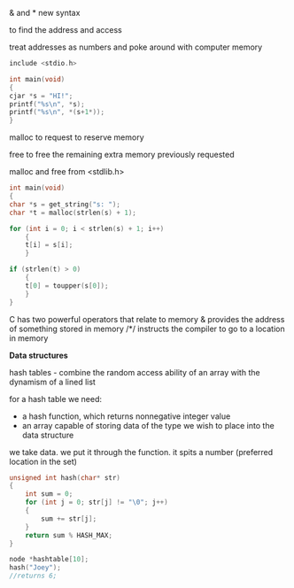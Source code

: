 & and * new syntax

to find the address and access

treat addresses as numbers and poke around with computer memory

```c
include <stdio.h>

int main(void)
{
cjar *s = "HI!";
printf("%s\n", *s);
printf("%s\n", *(s+1*));
}
```

malloc to request to reserve memory

free to free the remaining extra memory previously requested

malloc and free from <stdlib.h>

```c
int main(void)
{
char *s = get_string("s: ");
char *t = malloc(strlen(s) + 1);

for (int i = 0; i < strlen(s) + 1; i++)
	{
	t[i] = s[i];
	}

if (strlen(t) > 0)
	{
	t[0] = toupper(s[0]);
	}
}
```

C has two powerful operators that relate to memory
& provides the address of something stored in memory
/*/ instructs the compiler to go to a location in memory


**Data structures**

hash tables - combine the random access ability of an array with the dynamism of a lined list 

for a hash table we need:
- a hash function, which returns nonnegative integer value
- an array capable of storing data of the type we wish to place into the data structure

we take data. we put it through the function. it spits a number (preferred location in the set)

```c
unsigned int hash(char* str)
{
	int sum = 0;
	for (int j = 0; str[j] != "\0"; j++)
	{
		sum += str[j];
	}
	return sum % HASH_MAX;
}
```

```c
node *hashtable[10];
hash("Joey");
//returns 6;
```